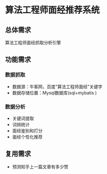 # 算法工程师面经推荐系统

## 总体需求

算法工程师面经抓取分析引擎
 
## 功能需求

### 数据抓取

* 数据源：牛客网，百度"算法工程师面经"关键字
* 数据存储位置：Mysql数据库(sql+mybatis )

### 数据分析

* 关键词提取
* 词频统计
* 面经鉴别和打分
* 面经个性化推荐

## 复用需求

* 预测知乎上一篇文章有多少赞

